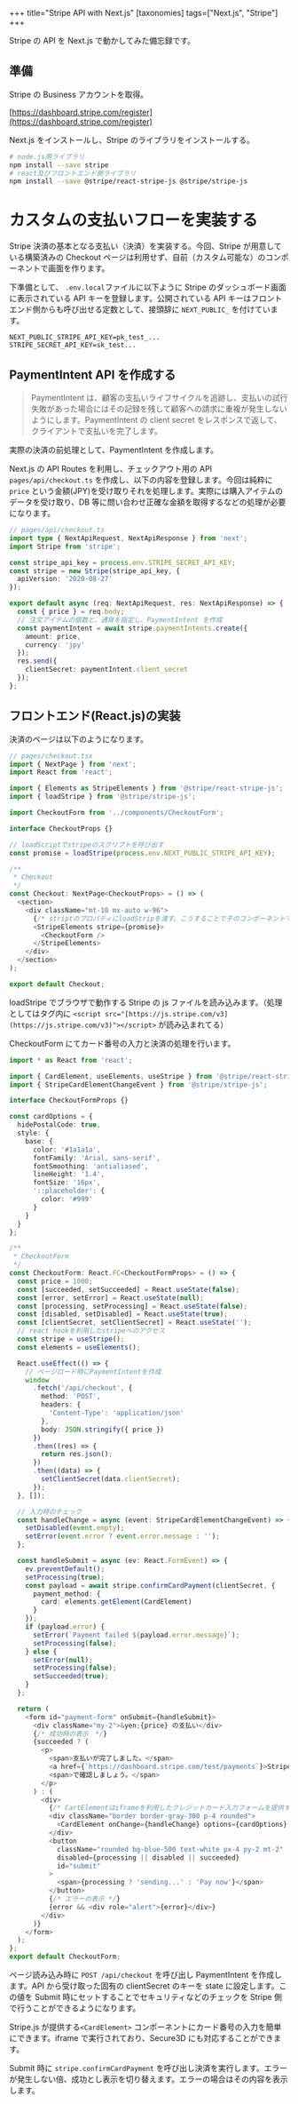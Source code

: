 +++
title="Stripe API with Next.js"
[taxonomies]
tags=["Next.js", "Stripe"]
+++

Stripe の API を Next.js で動かしてみた備忘録です。

## 準備

Stripe の Business アカウントを取得。

[https://dashboard.stripe.com/register](https://dashboard.stripe.com/register)

Next.js をインストールし、Stripe のライブラリをインストールする。

```bash
# node.js用ライブラリ
npm install --save stripe
# react及びフロントエンド側ライブラリ
npm install --save @stripe/react-stripe-js @stripe/stripe-js
```

# カスタムの支払いフローを実装する

Stripe 決済の基本となる支払い（決済）を実装する。今回、Stripe が用意している構築済みの Checkout ページは利用せず、自前（カスタム可能な）のコンポーネントで画面を作ります。

下準備として、 `.env.local`ファイルに以下ように Stripe のダッシュボード画面に表示されている API キーを登録します。公開されている API キーはフロントエンド側からも呼び出せる定数として、接頭辞に `NEXT_PUBLIC_` を付けています。

```
NEXT_PUBLIC_STRIPE_API_KEY=pk_test_...
STRIPE_SECRET_API_KEY=sk_test...
```

## PaymentIntent API を作成する

> PaymentIntent は、顧客の支払いライフサイクルを追跡し、支払いの試行失敗があった場合にはその記録を残して顧客への請求に重複が発生しないようにします。PaymentIntent の client secret をレスポンスで返して、クライアントで支払いを完了します。

実際の決済の前処理として、PaymentIntent を作成します。

Next.js の API Routes を利用し、チェックアウト用の API `pages/api/checkout.ts` を作成し、以下の内容を登録します。今回は純粋に `price` という金額(JPY)を受け取りそれを処理します。実際には購入アイテムのデータを受け取り、DB 等に問い合わせ正確な金額を取得するなどの処理が必要になります。

```ts
// pages/api/checkout.ts
import type { NextApiRequest, NextApiResponse } from 'next';
import Stripe from 'stripe';

const stripe_api_key = process.env.STRIPE_SECRET_API_KEY;
const stripe = new Stripe(stripe_api_key, {
  apiVersion: '2020-08-27'
});

export default async (req: NextApiRequest, res: NextApiResponse) => {
  const { price } = req.body;
  // 注文アイテムの個数と、通貨を指定し、PaymentIntent を作成
  const paymentIntent = await stripe.paymentIntents.create({
    amount: price,
    currency: 'jpy'
  });
  res.send({
    clientSecret: paymentIntent.client_secret
  });
};
```

## フロントエンド(React.js)の実装

決済のページは以下のようになります。

```ts
// pages/checkout.tsx
import { NextPage } from 'next';
import React from 'react';

import { Elements as StripeElements } from '@stripe/react-stripe-js';
import { loadStripe } from '@stripe/stripe-js';

import CheckoutForm from '../components/CheckoutForm';

interface CheckoutProps {}

// loadScriptでstripeのスクリプトを呼び出す
const promise = loadStripe(process.env.NEXT_PUBLIC_STRIPE_API_KEY);

/**
 * Checkout
 */
const Checkout: NextPage<CheckoutProps> = () => (
  <section>
    <div className="mt-10 mx-auto w-96">
      {/* striptのプロパティにloadStripを渡す。こうすることで子のコンポーネントでstripeのサービスが利用できるのようになる */}
      <StripeElements stripe={promise}>
        <CheckoutForm />
      </StripeElements>
    </div>
  </section>
);

export default Checkout;
```

loadStripe でブラウザで動作する Stripe の js ファイルを読み込みます。（処理としては<head>タグ内に `<script src="[https://js.stripe.com/v3](https://js.stripe.com/v3)"></script>` が読み込まれてる）

CheckoutForm にてカード番号の入力と決済の処理を行います。

```ts
import * as React from 'react';

import { CardElement, useElements, useStripe } from '@stripe/react-stripe-js';
import { StripeCardElementChangeEvent } from '@stripe/stripe-js';

interface CheckoutFormProps {}

const cardOptions = {
  hidePostalCode: true,
  style: {
    base: {
      color: '#1a1a1a',
      fontFamily: 'Arial, sans-serif',
      fontSmoothing: 'antialiased',
      lineHeight: '1.4',
      fontSize: '16px',
      '::placeholder': {
        color: '#999'
      }
    }
  }
};

/**
 * CheckoutForm
 */
const CheckoutForm: React.FC<CheckoutFormProps> = () => {
  const price = 1000;
  const [succeeded, setSucceeded] = React.useState(false);
  const [error, setError] = React.useState(null);
  const [processing, setProcessing] = React.useState(false);
  const [disabled, setDisabled] = React.useState(true);
  const [clientSecret, setClientSecret] = React.useState('');
  // react hookを利用したstripeへのアクセス
  const stripe = useStripe();
  const elements = useElements();

  React.useEffect(() => {
    // ページロード時にPaymentIntentを作成
    window
      .fetch('/api/checkout', {
        method: 'POST',
        headers: {
          'Content-Type': 'application/json'
        },
        body: JSON.stringify({ price })
      })
      .then((res) => {
        return res.json();
      })
      .then((data) => {
        setClientSecret(data.clientSecret);
      });
  }, []);

  // 入力時のチェック
  const handleChange = async (event: StripeCardElementChangeEvent) => {
    setDisabled(event.empty);
    setError(event.error ? event.error.message : '');
  };

  const handleSubmit = async (ev: React.FormEvent) => {
    ev.preventDefault();
    setProcessing(true);
    const payload = await stripe.confirmCardPayment(clientSecret, {
      payment_method: {
        card: elements.getElement(CardElement)
      }
    });
    if (payload.error) {
      setError(`Payment failed ${payload.error.message}`);
      setProcessing(false);
    } else {
      setError(null);
      setProcessing(false);
      setSucceeded(true);
    }
  };

  return (
    <form id="payment-form" onSubmit={handleSubmit}>
      <div className="my-2">&yen;{price} の支払い</div>
      {/* 成功時の表示　*/}
      {succeeded ? (
        <p>
          <span>支払いが完了しました。</span>
          <a href={`https://dashboard.stripe.com/test/payments`}>Stripe dashboard.</a>
          <span>で確認しましょう。</span>
        </p>
      ) : (
        <div>
          {/* CartElementはiframeを利用したクレジットカード入力フォームを提供する */}
          <div className="border border-gray-300 p-4 rounded">
            <CardElement onChange={handleChange} options={cardOptions} />
          </div>
          <button
            className="rounded bg-blue-500 text-white px-4 py-2 mt-2"
            disabled={processing || disabled || succeeded}
            id="submit"
          >
            <span>{processing ? 'sending...' : 'Pay now'}</span>
          </button>
          {/* エラーの表示 */}
          {error && <div role="alert">{error}</div>}
        </div>
      )}
    </form>
  );
};
export default CheckoutForm;
```

ページ読み込み時に `POST /api/checkout` を呼び出し PaymentIntent を作成します。API から受け取った固有の clientSecret のキーを state に設定します。この値を Submit 時にセットすることでセキュリティなどのチェックを Stripe 側で行うことができるようになります。

Stripe.js が提供する`<CardElement>` コンポーネントにカード番号の入力を簡単にできます。iframe で実行されており、Secure3D にも対応することができます。

Submit 時に `stripe.confirmCardPayment` を呼び出し決済を実行します。エラーが発生しない倍、成功とし表示を切り替えます。エラーの場合はその内容を表示します。
